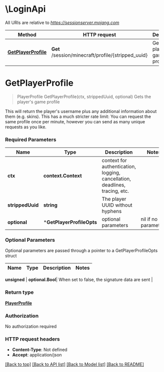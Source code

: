 # \LoginApi

All URIs are relative to *https://sessionserver.mojang.com*

Method | HTTP request | Description
------------- | ------------- | -------------
[**GetPlayerProfile**](LoginApi.md#GetPlayerProfile) | **Get** /session/minecraft/profile/{stripped_uuid} | Gets the player&#39;s game profile


# **GetPlayerProfile**
> PlayerProfile GetPlayerProfile(ctx, strippedUuid, optional)
Gets the player's game profile

This will return the player's username plus any additional information about them (e.g. skins). This has a much stricter rate limit: You can request the same profile once per minute, however you can send as many unique requests as you like.

### Required Parameters

Name | Type | Description  | Notes
------------- | ------------- | ------------- | -------------
 **ctx** | **context.Context** | context for authentication, logging, cancellation, deadlines, tracing, etc.
  **strippedUuid** | **string**| The player UUID without hyphens | 
 **optional** | ***GetPlayerProfileOpts** | optional parameters | nil if no parameters

### Optional Parameters
Optional parameters are passed through a pointer to a GetPlayerProfileOpts struct

Name | Type | Description  | Notes
------------- | ------------- | ------------- | -------------

 **unsigned** | **optional.Bool**| When set to false, the signature data are sent | 

### Return type

[**PlayerProfile**](PlayerProfile.md)

### Authorization

No authorization required

### HTTP request headers

 - **Content-Type**: Not defined
 - **Accept**: application/json

[[Back to top]](#) [[Back to API list]](../README.md#documentation-for-api-endpoints) [[Back to Model list]](../README.md#documentation-for-models) [[Back to README]](../README.md)

